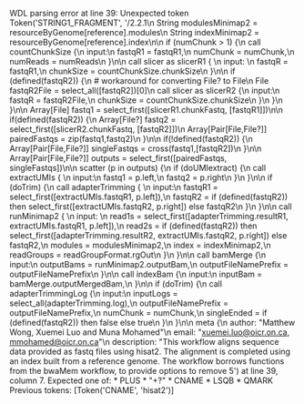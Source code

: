 WDL parsing error at line 39: Unexpected token Token('STRING1_FRAGMENT', '/2.2.1\n  String modulesMinimap2 = resourceByGenome[reference].modules\n  String indexMinimap2 = resourceByGenome[reference].index\n\n  if (numChunk > 1) {\n    call countChunkSize {\n      input:\n      fastqR1 = fastqR1,\n      numChunk = numChunk,\n      numReads = numReads\n    }\n\n    call slicer as slicerR1 { \n      input: \n      fastqR = fastqR1,\n      chunkSize = countChunkSize.chunkSize\n    }\n\n    if (defined(fastqR2)) {\n      # workaround for converting File? to File\n      File fastqR2File = select_all([fastqR2])[0]\n      call slicer as slicerR2 {\n        input:\n        fastqR = fastqR2File,\n        chunkSize = countChunkSize.chunkSize\n      }\n    }\n  }\n\n  Array[File] fastq1 = select_first([slicerR1.chunkFastq, [fastqR1]])\n\n  if(defined(fastqR2)) {\n    Array[File?] fastq2 = select_first([slicerR2.chunkFastq, [fastqR2]])\n    Array[Pair[File,File?]] pairedFastqs = zip(fastq1,fastq2)\n  }\n\n  if(!defined(fastqR2)) {\n    Array[Pair[File,File?]] singleFastqs = cross(fastq1,[fastqR2])\n  }\n\n  Array[Pair[File,File?]] outputs = select_first([pairedFastqs, singleFastqs])\n\n  scatter (p in outputs) {\n    if (doUMIextract) {\n      call extractUMIs { \n        input:\n        fastq1 = p.left,\n        fastq2 = p.right\n      }\n    }\n\n    if (doTrim) {\n      call adapterTrimming { \n        input:\n        fastqR1 = select_first([extractUMIs.fastqR1, p.left]),\n        fastqR2 = if (defined(fastqR2)) then select_first([extractUMIs.fastqR2, p.right]) else fastqR2\n      }\n    }\n\n    call runMinimap2 { \n      input: \n      read1s = select_first([adapterTrimming.resultR1, extractUMIs.fastqR1, p.left]),\n      read2s = if (defined(fastqR2)) then select_first([adapterTrimming.resultR2, extractUMIs.fastqR2, p.right]) else fastqR2,\n      modules = modulesMinimap2,\n      index = indexMinimap2,\n      readGroups = readGroupFormat.rgOut\n    }\n  }\n\n  call bamMerge {\n    input:\n    outputBams = runMinimap2.outputBam,\n    outputFileNamePrefix = outputFileNamePrefix\n  }\n\n  call indexBam {\n    input:\n    inputBam = bamMerge.outputMergedBam,\n  }\n\n  if (doTrim) {\n    call adapterTrimmingLog {\n      input:\n      inputLogs = select_all(adapterTrimming.log),\n      outputFileNamePrefix = outputFileNamePrefix,\n      numChunk = numChunk,\n      singleEnded = if (defined(fastqR2)) then false else true\n    }\n  }\n\n  meta {\n    author: "Matthew Wong, Xuemei Luo and Muna Mohamed"\n    email: "xuemei.luo@oicr.on.ca, mmohamed@oicr.on.ca"\n    description: "This workflow aligns sequence data provided as fastq files using hisat2. The alignment is completed using an index built from a reference genome. The workflow borrows functions from the bwaMem workflow, to provide options to remove 5') at line 39, column 7.
Expected one of: 
	* PLUS
	* "+?"
	* CNAME
	* LSQB
	* QMARK
Previous tokens: [Token('CNAME', 'hisat2')]

